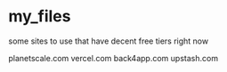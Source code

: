 # my_files
some sites to use that have decent free tiers right now

planetscale.com
vercel.com
back4app.com
upstash.com
